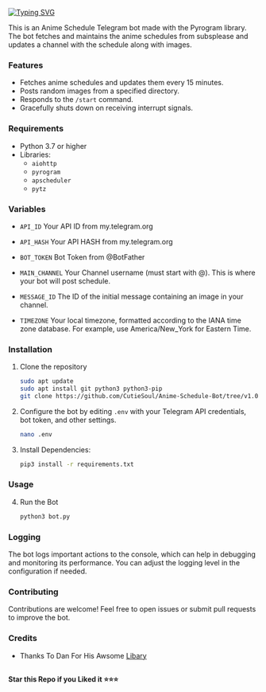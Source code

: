 [![Typing SVG](https://readme-typing-svg.herokuapp.com?font=Fira+Code&pause=1000&width=435&lines=Anime+Schedule+Bot)](https://git.io/typing-svg)

This is an Anime Schedule Telegram bot made with the Pyrogram library. The bot fetches and maintains the anime schedules from subsplease and updates a channel with the schedule along with images.

### Features

- Fetches anime schedules and updates them every 15 minutes.
- Posts random images from a specified directory.
- Responds to the `/start` command.
- Gracefully shuts down on receiving interrupt signals.

### Requirements

- Python 3.7 or higher
- Libraries:
  - `aiohttp`
  - `pyrogram`
  - `apscheduler`
  - `pytz`

### Variables

* `API_ID`
Your API ID from my.telegram.org

* `API_HASH`
Your API HASH from my.telegram.org

* `BOT_TOKEN`
Bot Token from @BotFather

* `MAIN_CHANNEL`
Your Channel username (must start with @). This is where your bot will post schedule.

* `MESSAGE_ID`
The ID of the initial message containing an image in your channel.

* `TIMEZONE`
Your local timezone, formatted according to the IANA time zone database. For example, use America/New_York for Eastern Time.


### Installation

1. Clone the repository
   ```bash
   sudo apt update
   sudo apt install git python3 python3-pip
   git clone https://github.com/CutieSoul/Anime-Schedule-Bot/tree/v1.0 && cd Anime-Schedule-Bot
   ```

2. Configure the bot by editing `.env` with your Telegram API credentials, bot token, and other settings.
   ```bash
   nano .env
   ```

3. Install Dependencies:
   ```bash
   pip3 install -r requirements.txt
   ```

### Usage

4. Run the Bot
   ```bash
   python3 bot.py
   ```
### Logging

The bot logs important actions to the console, which can help in debugging and monitoring its performance. You can adjust the logging level in the configuration if needed.

### Contributing

Contributions are welcome! Feel free to open issues or submit pull requests to improve the bot.

### Credits

- Thanks To Dan For His Awsome [Libary](https://github.com/pyrogram/pyrogram)

##

   **Star this Repo if you Liked it ⭐⭐⭐**
